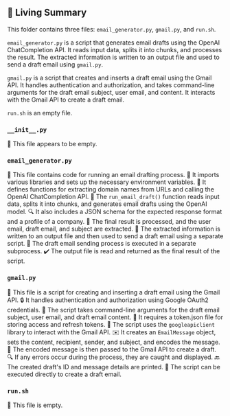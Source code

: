 

<!-- Living README Summary -->
## 🌳 Living Summary

This folder contains three files: `email_generator.py`, `gmail.py`, and `run.sh`. 

`email_generator.py` is a script that generates email drafts using the OpenAI ChatCompletion API. It reads input data, splits it into chunks, and processes the result. The extracted information is written to an output file and used to send a draft email using `gmail.py`.

`gmail.py` is a script that creates and inserts a draft email using the Gmail API. It handles authentication and authorization, and takes command-line arguments for the draft email subject, user email, and content. It interacts with the Gmail API to create a draft email.

`run.sh` is an empty file.


### `__init__.py`

📄 This file appears to be empty.


### `email_generator.py`

📄 This file contains code for running an email drafting process.
🔑 It imports various libraries and sets up the necessary environment variables.
🔗 It defines functions for extracting domain names from URLs and calling the OpenAI ChatCompletion API.
📝 The `run_email_draft()` function reads input data, splits it into chunks, and generates email drafts using the OpenAI model.
🔍 It also includes a JSON schema for the expected response format and a profile of a company.
🧩 The final result is processed, and the user email, draft email, and subject are extracted.
📧 The extracted information is written to an output file and then used to send a draft email using a separate script.
🔁 The draft email sending process is executed in a separate subprocess.
✔️ The output file is read and returned as the final result of the script.



### `gmail.py`

📝 This file is a script for creating and inserting a draft email using the Gmail API.
🔒 It handles authentication and authorization using Google OAuth2 credentials.
📧 The script takes command-line arguments for the draft email subject, user email, and draft email content.
🔑 It requires a token.json file for storing access and refresh tokens.
🔧 The script uses the `googleapiclient` library to interact with the Gmail API.
✉️ It creates an `EmailMessage` object, sets the content, recipient, sender, and subject, and encodes the message.
📨 The encoded message is then passed to the Gmail API to create a draft.
🔍 If any errors occur during the process, they are caught and displayed.
🔙 The created draft's ID and message details are printed.
🔁 The script can be executed directly to create a draft email.


### `run.sh`

📄 This file is empty.

<!-- Living README Summary -->